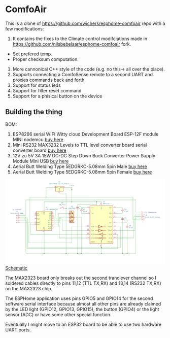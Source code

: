 # ComfoAir
This is a clone of https://github.com/wichers/esphome-comfoair repo with a few modifications:

1. It contains the fixes to the Climate control modifciations made in https://github.com/nilsbebelaar/esphome-comfoair fork. 
  - Set prefered temp.
  - Proper checksum computation.
1. More cannonical C++ style of the code (e.g. no this-> all over the place). 
1. Supports connecting a ComfoSense remote to a second UART and proxies commands back and forth.
1. Support for status leds
1. Support for filter reset command
1. Support for a phisical button on the device

## Building the thing

BOM:
1. ESP8266 serial WIFI Witty cloud Development Board ESP-12F module MINI nodemcu [buy here](https://www.aliexpress.com/item/32832264128.html)
1. Mini RS232 MAX3232 Levels to TTL level converter board serial converter board  [buy here](https://www.aliexpress.com/item/32261741207.html)
1. 12V zu 5V 3A 15W DC-DC Step Down Buck Converter Power Supply Module Mini USB [buy here](https://www.aliexpress.com/item/33032878289.html)
1. Aerial Butt Welding Type 5EDGRKC-5.08mm 5pin Male [buy here](https://www.aliexpress.com/item/1005003988825751.html)
1. Aerial Butt Welding Type 5EDGRKC-5.08mm 5pin Female [buy here](https://www.aliexpress.com/item/1005003988825751.html)

![Schematic](doc/schematic.png)
[Schematic](doc/esp_comfoair.pdf)

The MAX2323 board only breaks out the second tranciever channel so I soldered cables directly to pins 11,12 (TTL TX,RX) and 13,14 (RS232 TX,RX) on the MAX2323 chip.

The ESPHome application uses pins GPIO5 and GPIO14 for the second software serial interface because almost all other pins are already claimed by the LED light (GPIO12, GPIO13, GPIO15), the button (GPIO4) or the light sensor (ADC) or have some other special function.

Eventually I might move to an ESP32 board to be able to use two hardware UART ports.